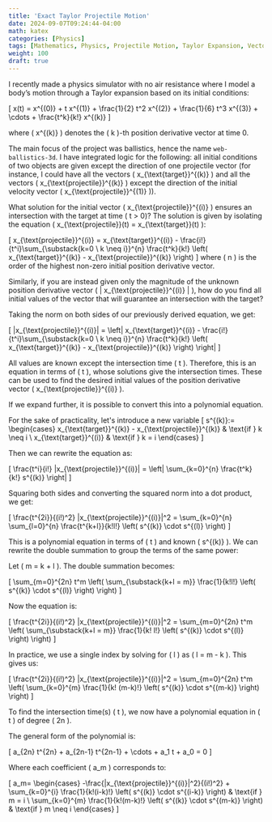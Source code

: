 ```yaml
---
title: 'Exact Taylor Projectile Motion'
date: 2024-09-07T09:24:44-04:00
math: katex
categories: [Physics]
tags: [Mathematics, Physics, Projectile Motion, Taylor Expansion, Vectors]
weight: 100
draft: true
---
```


I recently made a physics simulator with no air resistance where I model a body’s motion through a Taylor expansion based on its initial conditions:

\[
x(t) = x^{(0)} + t x^{(1)} + \frac{1}{2} t^2 x^{(2)} + \frac{1}{6} t^3 x^{(3)} + \cdots + \frac{t^k}{k!} x^{(k)}
\]

where \( x^{(k)} \) denotes the \( k \)-th position derivative vector at time 0.

The main focus of the project was ballistics, hence the name `web-ballistics-3d`. I have integrated logic for the following: all initial conditions of two objects are given except the direction of one projectile vector (for instance, I could have all the vectors \( x_{\text{target}}^{(k)} \) and all the vectors \( x_{\text{projectile}}^{(k)} \) except the direction of the initial velocity vector \( x_{\text{projectile}}^{(1)} \)).

What solution for the initial vector \( x_{\text{projectile}}^{(i)} \) ensures an intersection with the target at time \( t > 0\)? The solution is given by isolating the equation \( x_{\text{projectile}}(t) = x_{\text{target}}(t) \):

\[
x_{\text{projectile}}^{(i)} = x_{\text{target}}^{(i)} - \frac{i!}{t^i}\sum_{\substack{k=0 \\ k \neq i}}^{n} \frac{t^k}{k!} \left( x_{\text{target}}^{(k)} - x_{\text{projectile}}^{(k)} \right)
\]
where \( n \) is the order of the highest non-zero initial position derivative vector.

Similarly, if you are instead given only the magnitude of the unknown position derivative vector \( \| x_{\text{projectile}}^{(i)} \| \), how do you find all initial values of the vector that will guarantee an intersection with the target?

Taking the norm on both sides of our previously derived equation, we get:

\[
\|x_{\text{projectile}}^{(i)}\| = \left\| x_{\text{target}}^{(i)} - \frac{i!}{t^i}\sum_{\substack{k=0 \\ k \neq i}}^{n} \frac{t^k}{k!} \left( x_{\text{target}}^{(k)} - x_{\text{projectile}}^{(k)} \right) \right\|
\]

All values are known except the intersection time \( t \). Therefore, this is an equation in terms of \( t \), whose solutions give the intersection times. These can be used to find the desired initial values of the position derivative vector \( x_{\text{projectile}}^{(i)} \).

If we expand further, it is possible to convert this into a polynomial equation.

For the sake of practicality, let's introduce a new variable
\[
s^{(k)}:=
\begin{cases}
x_{\text{target}}^{(k)} - x_{\text{projectile}}^{(k)} & \text{if } k \neq i \\
x_{\text{target}}^{(i)} & \text{if } k = i
\end{cases}
\]

Then we can rewrite the equation as:

\[
\frac{t^i}{i!} \|x_{\text{projectile}}^{(i)}\| = \left\| \sum_{k=0}^{n} \frac{t^k}{k!} s^{(k)} \right\|
\]

Squaring both sides and converting the squared norm into a dot product, we get:

\[
\frac{t^{2i}}{(i!)^2} \|x_{\text{projectile}}^{(i)}\|^2 = \sum_{k=0}^{n} \sum_{l=0}^{n} \frac{t^{k+l}}{k!l!} \left( s^{(k)} \cdot s^{(l)} \right)
\]

This is a polynomial equation in terms of \( t \) and known \( s^{(k)} \). We can rewrite the double summation to group the terms of the same power:

Let \( m = k + l \). The double summation becomes:

\[
\sum_{m=0}^{2n} t^m \left( \sum_{\substack{k+l = m}} \frac{1}{k!l!} \left( s^{(k)} \cdot s^{(l)} \right) \right)
\]

Now the equation is:

\[
\frac{t^{2i}}{(i!)^2} \|x_{\text{projectile}}^{(i)}\|^2 = \sum_{m=0}^{2n} t^m \left( \sum_{\substack{k+l = m}} \frac{1}{k! l!} \left( s^{(k)} \cdot s^{(l)} \right) \right)
\]

In practice, we use a single index by solving for \( l \) as \( l = m - k \). This gives us:

\[
\frac{t^{2i}}{(i!)^2} \|x_{\text{projectile}}^{(i)}\|^2 = \sum_{m=0}^{2n} t^m \left( \sum_{k=0}^{m} \frac{1}{k! (m-k)!} \left( s^{(k)} \cdot s^{(m-k)} \right) \right)
\]

To find the intersection time(s) \( t \), we now have a polynomial equation in \( t \) of degree \( 2n \).

The general form of the polynomial is:

\[
a_{2n} t^{2n} + a_{2n-1} t^{2n-1} + \cdots + a_1 t + a_0 = 0
\]

Where each coefficient \( a_m \) corresponds to:

\[
a_m=
\begin{cases}
-\frac{\|x_{\text{projectile}}^{(i)}\|^2}{(i!)^2} + \sum_{k=0}^{i} \frac{1}{k!(i-k)!} \left( s^{(k)} \cdot s^{(i-k)} \right) & \text{if } m = i
\\
\sum_{k=0}^{m} \frac{1}{k!(m-k)!} \left( s^{(k)} \cdot s^{(m-k)} \right) & \text{if } m \neq i
\end{cases}
\]